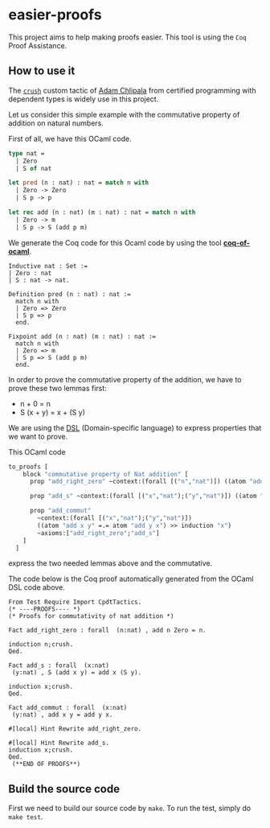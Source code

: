 # easier-proofs
This project aims to help making proofs easier. This tool is using the `Coq` Proof Assistance.

## How to use it

The [`crush`](https://github.com/jwiegley/coq-haskell/blob/master/src/Crush.v) custom tactic of [Adam Chlipala](http://adam.chlipala.net/) from certified programming with dependent types is widely use in this project.

Let us consider this simple example with the commutative property of addition on natural numbers.

First of all, we have this OCaml code.

```ocaml
type nat =
  | Zero
  | S of nat

let pred (n : nat) : nat = match n with
  | Zero -> Zero
  | S p -> p

let rec add (n : nat) (m : nat) : nat = match n with
  | Zero -> m
  | S p -> S (add p m)
```

We generate the Coq code for this Ocaml code by using the tool [**coq-of-ocaml**](https://github.com/foobar-land/coq-of-ocaml).

```coq
Inductive nat : Set :=
| Zero : nat
| S : nat -> nat.

Definition pred (n : nat) : nat :=
  match n with
  | Zero => Zero
  | S p => p
  end.

Fixpoint add (n : nat) (m : nat) : nat :=
  match n with
  | Zero => m
  | S p => S (add p m)
  end.
```

In order to prove the commutative property of the addition, we have to prove these two lemmas first:
  - n + 0 = n
  - S (x + y) = x + (S y)

We are using the [DSL](https://en.wikipedia.org/wiki/Domain-specific_language) (Domain-specific language) to express properties that we want to prove.

This OCaml code 

```ocaml
to_proofs [
    block "commutative property of Nat addition" [
      prop "add_right_zero" ~context:(forall [("n","nat")]) ((atom "add n Zero" =.= atom "n") >> induction "n");

      prop "add_s" ~context:(forall [("x","nat");("y","nat")]) ((atom "S (add x y)" =.= atom "add x (S y)") >> induction "x");

      prop "add_commut"
        ~context:(forall [("x","nat");("y","nat")])
        ((atom "add x y" =.= atom "add y x") >> induction "x")
        ~axioms:["add_right_zero";"add_s"]
    ]
  ]
```
express the two needed lemmas above and the commutative.

The code below is the Coq proof automatically generated from the OCaml DSL code above.

```coq
From Test Require Import CpdtTactics.
(* ----PROOFS---- *)
(* Proofs for commutativity of nat addition *)

Fact add_right_zero : forall  (n:nat) , add n Zero = n.
                                        
induction n;crush.
Qed.

Fact add_s : forall  (x:nat) 
 (y:nat) , S (add x y) = add x (S y).
           
induction x;crush.
Qed.

Fact add_commut : forall  (x:nat) 
 (y:nat) , add x y = add y x.
           
#[local] Hint Rewrite add_right_zero.

#[local] Hint Rewrite add_s.
induction x;crush.
Qed.
 (**END OF PROOFS**)

```

## Build the source code

First we need to build our source code by `make`.
To run the test, simply do `make test`.
